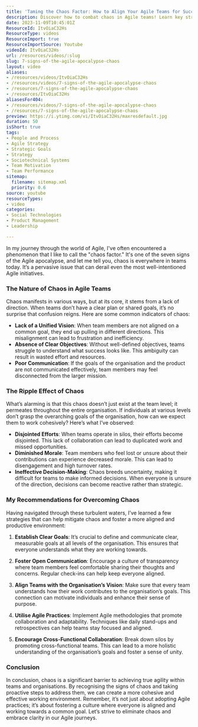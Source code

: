 ```yaml
---
title: 'Taming the Chaos Factor: How to Align Your Agile Teams for Success'
description: Discover how to combat chaos in Agile teams! Learn key strategies to align goals, enhance communication, and boost morale for a more productive environment.
date: 2023-11-09T10:45:01Z
ResourceId: ItvOiaC32Hs
ResourceType: videos
ResourceImport: true
ResourceImportSource: Youtube
videoId: ItvOiaC32Hs
url: /resources/videos/:slug
slug: 7-signs-of-the-agile-apocalypse-chaos
layout: video
aliases:
- /resources/videos/ItvOiaC32Hs
- /resources/videos/7-signs-of-the-agile-apocalypse-chaos
- /resources/7-signs-of-the-agile-apocalypse-chaos
- /resources/ItvOiaC32Hs
aliasesFor404:
- /resources/videos/7-signs-of-the-agile-apocalypse-chaos
- /resources/7-signs-of-the-agile-apocalypse-chaos
preview: https://i.ytimg.com/vi/ItvOiaC32Hs/maxresdefault.jpg
duration: 50
isShort: true
tags:
- People and Process
- Agile Strategy
- Strategic Goals
- Strategy
- Sociotechnical Systems
- Team Motivation
- Team Performance
sitemap:
  filename: sitemap.xml
  priority: 0.6
source: youtube
resourceTypes:
- video
categories:
- Social Technologies
- Product Management
- Leadership

---
```

In my journey through the world of Agile, I've often encountered a phenomenon that I like to call the "chaos factor." It's one of the seven signs of the Agile apocalypse, and let me tell you, chaos is everywhere in teams today. It’s a pervasive issue that can derail even the most well-intentioned Agile initiatives. 

### The Nature of Chaos in Agile Teams

Chaos manifests in various ways, but at its core, it stems from a lack of direction. When teams don’t have a clear plan or shared goals, it’s no surprise that confusion reigns. Here are some common indicators of chaos:

- **Lack of a Unified Vision**: When team members are not aligned on a common goal, they end up pulling in different directions. This misalignment can lead to frustration and inefficiency.
- **Absence of Clear Objectives**: Without well-defined objectives, teams struggle to understand what success looks like. This ambiguity can result in wasted effort and resources.
- **Poor Communication**: If the goals of the organisation and the product are not communicated effectively, team members may feel disconnected from the larger mission.

### The Ripple Effect of Chaos

What’s alarming is that this chaos doesn’t just exist at the team level; it permeates throughout the entire organisation. If individuals at various levels don’t grasp the overarching goals of the organisation, how can we expect them to work cohesively? Here’s what I’ve observed:

- **Disjointed Efforts**: When teams operate in silos, their efforts become disjointed. This lack of collaboration can lead to duplicated work and missed opportunities.
- **Diminished Morale**: Team members who feel lost or unsure about their contributions can experience decreased morale. This can lead to disengagement and high turnover rates.
- **Ineffective Decision-Making**: Chaos breeds uncertainty, making it difficult for teams to make informed decisions. When everyone is unsure of the direction, decisions can become reactive rather than strategic.

### My Recommendations for Overcoming Chaos

Having navigated through these turbulent waters, I’ve learned a few strategies that can help mitigate chaos and foster a more aligned and productive environment:

1. **Establish Clear Goals**: It’s crucial to define and communicate clear, measurable goals at all levels of the organisation. This ensures that everyone understands what they are working towards.
   
2. **Foster Open Communication**: Encourage a culture of transparency where team members feel comfortable sharing their thoughts and concerns. Regular check-ins can help keep everyone aligned.

3. **Align Teams with the Organisation’s Vision**: Make sure that every team understands how their work contributes to the organisation’s goals. This connection can motivate individuals and enhance their sense of purpose.

4. **Utilise Agile Practices**: Implement Agile methodologies that promote collaboration and adaptability. Techniques like daily stand-ups and retrospectives can help teams stay focused and aligned.

5. **Encourage Cross-Functional Collaboration**: Break down silos by promoting cross-functional teams. This can lead to a more holistic understanding of the organisation’s goals and foster a sense of unity.

### Conclusion

In conclusion, chaos is a significant barrier to achieving true agility within teams and organisations. By recognising the signs of chaos and taking proactive steps to address them, we can create a more cohesive and effective working environment. Remember, it’s not just about adopting Agile practices; it’s about fostering a culture where everyone is aligned and working towards a common goal. Let’s strive to eliminate chaos and embrace clarity in our Agile journeys.
